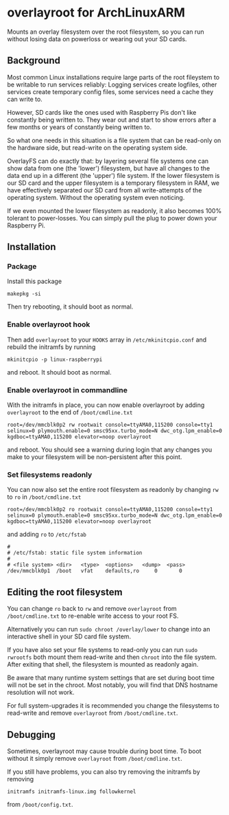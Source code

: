 # overlayroot for ArchLinuxARM

Mounts an overlay filesystem over the root filesystem, so you can run without losing data on powerloss or wearing out your SD cards.

## Background

Most common Linux installations require large parts of the root fileystem to be writable to run services reliably: Logging services create logfiles, other services create temporary config files, some services need a cache they can write to.

However, SD cards like the ones used with Raspberry Pis don't like constantly being written to. They wear out and start to show errors after a few months or years of constantly being written to.

So what one needs in this situation is a file system that can be read-only on the hardware side, but read-write on the operating system side.

OverlayFS can do exactly that: by layering several file systems one can show data from one (the 'lower') filesystem, but have all changes to the data end up in a different (the 'upper') file system. If the lower filesystem is our SD card and the upper filesystem is a temporary filesystem in RAM, we have effectively separated our SD card from all write-attempts of the operating system. Without the operating system even noticing.

If we even mounted the lower filesystem as readonly, it also becomes 100% tolerant to power-losses. You can simply pull the plug to power down your Raspberry Pi.

## Installation

### Package

Install this package

```
makepkg -si
```

Then try rebooting, it should boot as normal.

### Enable overlayroot hook

Then add `overlayroot` to your `HOOKS` array in `/etc/mkinitcpio.conf` and rebuild the initramfs by running

```
mkinitcpio -p linux-raspberrypi
```

and reboot. It should boot as normal.

### Enable overlayroot in commandline

With the initramfs in place, you can now enable overlayroot by adding `overlayroot` to the end of `/boot/cmdline.txt`

```
root=/dev/mmcblk0p2 rw rootwait console=ttyAMA0,115200 console=tty1 selinux=0 plymouth.enable=0 smsc95xx.turbo_mode=N dwc_otg.lpm_enable=0 kgdboc=ttyAMA0,115200 elevator=noop overlayroot
```

and reboot. You should see a warning during login that any changes you make to your filesystem will be non-persistent after this point.

### Set filesystems readonly

You can now also set the entire root filesystem as readonly by changing `rw` to `ro` in `/boot/cmdline.txt`

```
root=/dev/mmcblk0p2 ro rootwait console=ttyAMA0,115200 console=tty1 selinux=0 plymouth.enable=0 smsc95xx.turbo_mode=N dwc_otg.lpm_enable=0 kgdboc=ttyAMA0,115200 elevator=noop overlayroot
```

and adding `ro` to `/etc/fstab`

```
#
# /etc/fstab: static file system information
#
# <file system>	<dir>	<type>	<options>	<dump>	<pass>
/dev/mmcblk0p1  /boot   vfat    defaults,ro     0       0
```

## Editing the root filesystem

You can change `ro` back to `rw` and remove `overlayroot` from `/boot/cmdline.txt` to re-enable write access to your root FS.

Alternatively you can run `sudo chroot /overlay/lower` to change into an interactive shell in your SD card file system.

If you have also set your file systems to read-only you can run `sudo rwrootfs` both mount them read-write and then `chroot` into the file system. After exiting that shell, the filesystem is mounted as readonly again.

Be aware that many runtime system settings that are set during boot time will not be set in the chroot. Most notably, you will find that DNS hostname resolution will not work.

For full system-upgrades it is recommended you change the filesystems to read-write and remove `overlayroot` from `/boot/cmdline.txt`.

## Debugging

Sometimes, overlayroot may cause trouble during boot time. To boot without it simply remove `overlayroot` from `/boot/cmdline.txt`.

If you still have problems, you can also try removing the initramfs by removing

```
initramfs initramfs-linux.img followkernel
```

from `/boot/config.txt`.
